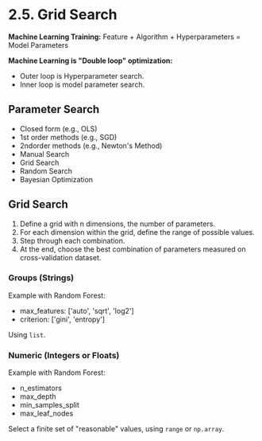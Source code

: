 # 2.5. Grid Search

**Machine Learning Training:** Feature + Algorithm + Hyperparameters = Model Parameters

**Machine Learning is "Double loop" optimization:**

- Outer loop is Hyperparameter search.
- Inner loop is model parameter search.

## Parameter Search

- Closed form (e.g., OLS)
- 1st order methods (e.g., SGD)
- 2ndorder methods (e.g., Newton's Method)
- Manual Search
- Grid Search
- Random Search
- Bayesian Optimization

## Grid Search

1. Define a grid with n dimensions, the number of parameters.
2. For each dimension within the grid, define the range of possible values.
3. Step through each combination.
4. At the end, choose the best combination of parameters measured on cross-validation dataset.

### Groups (Strings)

Example with Random Forest:

- max_features: ['auto', 'sqrt', 'log2']
- criterion: ['gini', 'entropy']

Using `list`.

### Numeric (Integers or Floats)

Example with Random Forest:

- n_estimators
- max_depth
- min_samples_split
- max_leaf_nodes

Select a finite set of "reasonable" values, using `range` or `np.array`.